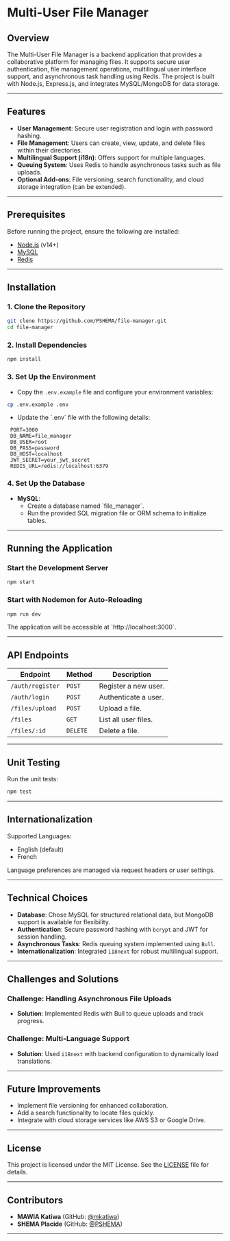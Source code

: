 
# Multi-User File Manager

## Overview

The Multi-User File Manager is a backend application that provides a collaborative platform for managing files. It supports secure user authentication, file management operations, multilingual user interface support, and asynchronous task handling using Redis. The project is built with Node.js, Express.js, and integrates MySQL/MongoDB for data storage.

---

## Features

- **User Management**: Secure user registration and login with password hashing.
- **File Management**: Users can create, view, update, and delete files within their directories.
- **Multilingual Support (i18n)**: Offers support for multiple languages.
- **Queuing System**: Uses Redis to handle asynchronous tasks such as file uploads.
- **Optional Add-ons**: File versioning, search functionality, and cloud storage integration (can be extended).

---

## Prerequisites

Before running the project, ensure the following are installed:

- [Node.js](https://nodejs.org/) (v14+)
- [MySQL](https://www.mysql.com/)
- [Redis](https://redis.io/)

---

## Installation

### 1. Clone the Repository
```bash
git clone https://github.com/PSHEMA/file-manager.git
cd file-manager
```

### 2. Install Dependencies
```bash
npm install
```

### 3. Set Up the Environment
- Copy the `.env.example` file and configure your environment variables:
```bash
cp .env.example .env
```

- Update the \`.env\` file with the following details:
```
 PORT=3000
 DB_NAME=file_manager
 DB_USER=root
 DB_PASS=password
 DB_HOST=localhost
 JWT_SECRET=your_jwt_secret
 REDIS_URL=redis://localhost:6379

```

### 4. Set Up the Database
- **MySQL**:
  - Create a database named \`file_manager\`.
  - Run the provided SQL migration file or ORM schema to initialize tables.
---

## Running the Application

### Start the Development Server
```bash
npm start
```

### Start with Nodemon for Auto-Reloading
```bash
npm run dev
```

The application will be accessible at \`http://localhost:3000\`.

---

## API Endpoints

| **Endpoint**           | **Method** | **Description**                |
|-------------------------|------------|--------------------------------|
| `/auth/register`        | `POST`     | Register a new user.           |
| `/auth/login`           | `POST`     | Authenticate a user.           |
| `/files/upload`         | `POST`     | Upload a file.                 |
| `/files`                | `GET`      | List all user files.           |
| `/files/:id`            | `DELETE`   | Delete a file.                 |

---

## Unit Testing

Run the unit tests:
```bash
npm test
```

---

## Internationalization

Supported Languages:
- English (default)
- French

Language preferences are managed via request headers or user settings.

---

## Technical Choices

- **Database**: Chose MySQL for structured relational data, but MongoDB support is available for flexibility.
- **Authentication**: Secure password hashing with `bcrypt` and JWT for session handling.
- **Asynchronous Tasks**: Redis queuing system implemented using `Bull`.
- **Internationalization**: Integrated `i18next` for robust multilingual support.

---

## Challenges and Solutions

### Challenge: Handling Asynchronous File Uploads
- **Solution**: Implemented Redis with Bull to queue uploads and track progress.

### Challenge: Multi-Language Support
- **Solution**: Used `i18next` with backend configuration to dynamically load translations.

---

## Future Improvements

- Implement file versioning for enhanced collaboration.
- Add a search functionality to locate files quickly.
- Integrate with cloud storage services like AWS S3 or Google Drive.

---

## License

This project is licensed under the MIT License. See the [LICENSE](LICENSE) file for details.

---

## Contributors

- **MAWIA Katiwa** (GitHub: [@mkatiwa](hhttps://github.com/mkatiwa))
- **SHEMA Placide** (GitHub: [@PSHEMA](https://github.com/PSHEMA))

---
